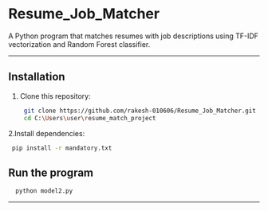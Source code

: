 # Resume_Job_Matcher

A Python program that matches resumes with job descriptions using TF-IDF vectorization and Random Forest classifier.

---

##  Installation

1. Clone this repository:
   ```bash
    git clone https://github.com/rakesh-010606/Resume_Job_Matcher.git   
    cd C:\Users\user\resume_match_project
   ```
2.Install dependencies:
   ```bash
    pip install -r mandatory.txt
   ```

## Run the program
  ```bash
    python model2.py
  ```

---

